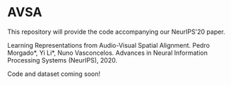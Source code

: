 # AVSA

This repository will provide the code accompanying our NeurIPS'20 paper.

Learning Representations from Audio-Visual Spatial Alignment.
Pedro Morgado*, Yi Li*, Nuno Vasconcelos.
Advances in Neural Information Processing Systems (NeurIPS), 2020.

Code and dataset coming soon!
